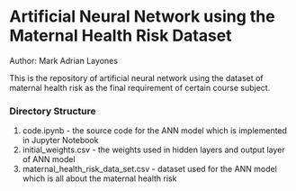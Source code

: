 # Artificial Neural Network using the Maternal Health Risk Dataset

Author: Mark Adrian Layones

This is the repository of artificial neural network using the dataset of maternal health risk as the final requirement of certain course subject.

### Directory Structure

1. code.ipynb - the source code for the ANN model which is implemented in Jupyter Notebook
2. initial_weights.csv - the weights used in hidden layers and output layer of ANN model
3. maternal_health_risk_data_set.csv - dataset used for the ANN model which is all about the maternal health risk
